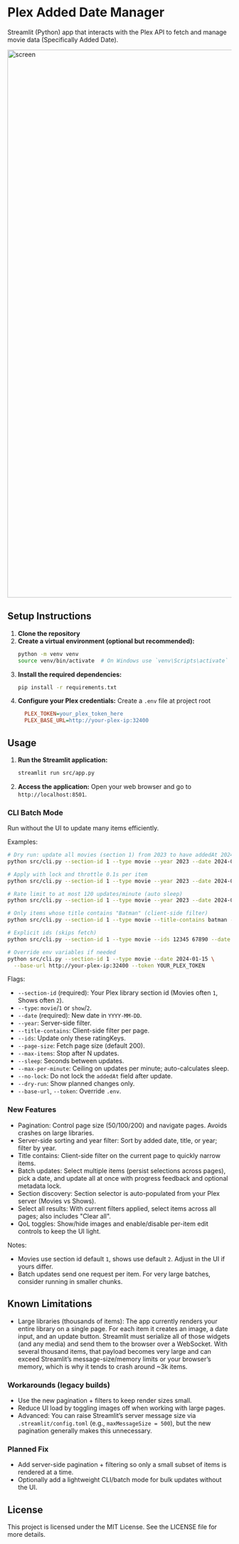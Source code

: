 # Plex Added Date Manager

Streamlit (Python) app that interacts with the Plex API to fetch and manage movie data (Specifically Added Date).

<img width="1231" alt="screen" src="https://github.com/user-attachments/assets/3fae4793-9799-48d8-9715-62fc80f95601" />

## Setup Instructions

1. **Clone the repository**
2. **Create a virtual environment (optional but recommended):**
   ```bash
   python -m venv venv
   source venv/bin/activate  # On Windows use `venv\Scripts\activate`
   ```
3. **Install the required dependencies:**
   ```bash
   pip install -r requirements.txt
   ```
4. **Configure your Plex credentials:** Create a `.env` file at project root
   ```ini
     PLEX_TOKEN=your_plex_token_here
     PLEX_BASE_URL=http://your-plex-ip:32400
   ```

## Usage

1. **Run the Streamlit application:**
   ```bash
   streamlit run src/app.py
   ```

2. **Access the application:**
   Open your web browser and go to `http://localhost:8501`.

### CLI Batch Mode

Run without the UI to update many items efficiently.

Examples:

```bash
# Dry run: update all movies (section 1) from 2023 to have addedAt 2024-01-15
python src/cli.py --section-id 1 --type movie --year 2023 --date 2024-01-15 --dry-run

# Apply with lock and throttle 0.1s per item
python src/cli.py --section-id 1 --type movie --year 2023 --date 2024-01-15 --sleep 0.1

# Rate limit to at most 120 updates/minute (auto sleep)
python src/cli.py --section-id 1 --type movie --year 2023 --date 2024-01-15 --max-per-minute 120

# Only items whose title contains "Batman" (client-side filter)
python src/cli.py --section-id 1 --type movie --title-contains batman --date 2022-10-01

# Explicit ids (skips fetch)
python src/cli.py --section-id 1 --type movie --ids 12345 67890 --date 2021-06-01

# Override env variables if needed
python src/cli.py --section-id 1 --type movie --date 2024-01-15 \
  --base-url http://your-plex-ip:32400 --token YOUR_PLEX_TOKEN
```

Flags:
- `--section-id` (required): Your Plex library section id (Movies often `1`, Shows often `2`).
- `--type`: `movie`/`1` or `show`/`2`.
- `--date` (required): New date in `YYYY-MM-DD`.
- `--year`: Server-side filter.
- `--title-contains`: Client-side filter per page.
- `--ids`: Update only these ratingKeys.
- `--page-size`: Fetch page size (default 200).
- `--max-items`: Stop after N updates.
- `--sleep`: Seconds between updates.
- `--max-per-minute`: Ceiling on updates per minute; auto-calculates sleep.
- `--no-lock`: Do not lock the `addedAt` field after update.
- `--dry-run`: Show planned changes only.
- `--base-url`, `--token`: Override `.env`.

### New Features

- Pagination: Control page size (50/100/200) and navigate pages. Avoids crashes on large libraries.
- Server-side sorting and year filter: Sort by added date, title, or year; filter by year.
- Title contains: Client-side filter on the current page to quickly narrow items.
- Batch updates: Select multiple items (persist selections across pages), pick a date, and update all at once with progress feedback and optional metadata lock.
- Section discovery: Section selector is auto-populated from your Plex server (Movies vs Shows).
- Select all results: With current filters applied, select items across all pages; also includes "Clear all".
- QoL toggles: Show/hide images and enable/disable per-item edit controls to keep the UI light.

Notes:
- Movies use section id default `1`, shows use default `2`. Adjust in the UI if yours differ.
- Batch updates send one request per item. For very large batches, consider running in smaller chunks.

## Known Limitations

- Large libraries (thousands of items): The app currently renders your entire library on a single page. For each item it creates an image, a date input, and an update button. Streamlit must serialize all of those widgets (and any media) and send them to the browser over a WebSocket. With several thousand items, that payload becomes very large and can exceed Streamlit’s message-size/memory limits or your browser’s memory, which is why it tends to crash around ~3k items.

### Workarounds (legacy builds)

- Use the new pagination + filters to keep render sizes small.
- Reduce UI load by toggling images off when working with large pages.
- Advanced: You can raise Streamlit’s server message size via `.streamlit/config.toml` (e.g., `maxMessageSize = 500`), but the new pagination generally makes this unnecessary.

### Planned Fix

- Add server-side pagination + filtering so only a small subset of items is rendered at a time.
- Optionally add a lightweight CLI/batch mode for bulk updates without the UI.

## License

This project is licensed under the MIT License. See the LICENSE file for more details.
